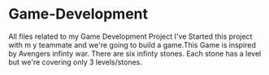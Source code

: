 # Game-Development
All files related to my Game Development Project
I've Started this project with m y teammate and we're going to build a game.This Game is inspired by Avengers infinty war. There are six infinty stones. Each stone has a level but we're covering only 3 levels/stones.
